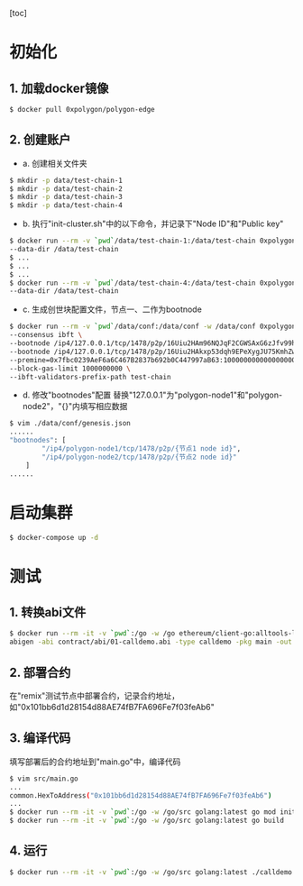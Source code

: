[toc]

# 初始化
## 1. 加载docker镜像
```bash
$ docker pull 0xpolygon/polygon-edge
```

## 2. 创建账户
- a. 创建相关文件夹
```bash
$ mkdir -p data/test-chain-1
$ mkdir -p data/test-chain-2
$ mkdir -p data/test-chain-3
$ mkdir -p data/test-chain-4
```

- b. 执行"init-cluster.sh"中的以下命令，并记录下"Node ID"和"Public key"
```bash
$ docker run --rm -v `pwd`/data/test-chain-1:/data/test-chain 0xpolygon/polygon-edge secrets init \
--data-dir /data/test-chain
$ ...
$ ...
$ ...
$ docker run --rm -v `pwd`/data/test-chain-4:/data/test-chain 0xpolygon/polygon-edge secrets init \
--data-dir /data/test-chain
```

- c. 生成创世块配置文件，节点一、二作为bootnode
```bash
$ docker run --rm -v `pwd`/data/conf:/data/conf -w /data/conf 0xpolygon/polygon-edge genesis \
--consensus ibft \
--bootnode /ip4/127.0.0.1/tcp/1478/p2p/16Uiu2HAm96NQJqF2CGWSAxG6zJfv99hBW5psDc53gMYbQrrT5kuu \
--bootnode /ip4/127.0.0.1/tcp/1478/p2p/16Uiu2HAkxp53dqh9EPeXygJU75KmhZwyh4DCii5c7GFRRvHLtTmf \
--premine=0x7fbc0239AeF6a6C467B2837b692b0C447997aB63:1000000000000000000000 \
--block-gas-limit 1000000000 \
--ibft-validators-prefix-path test-chain
```

- d. 修改"bootnodes"配置
替换"127.0.0.1"为"polygon-node1"和"polygon-node2"，"{}"内填写相应数据
```bash
$ vim ./data/conf/genesis.json
......
"bootnodes": [
        "/ip4/polygon-node1/tcp/1478/p2p/{节点1 node id}",
        "/ip4/polygon-node2/tcp/1478/p2p/{节点2 node id}"
    ]
......
```

# 启动集群
```bash
$ docker-compose up -d
```

# 测试
## 1. 转换abi文件
```bash
$ docker run --rm -it -v `pwd`:/go -w /go ethereum/client-go:alltools-latest \
abigen -abi contract/abi/01-calldemo.abi -type calldemo -pkg main -out src/calldemo.go
```

## 2. 部署合约
在"remix"测试节点中部署合约，记录合约地址，如"0x101bb6d1d28154d88AE74fB7FA696Fe7f03feAb6"

## 3. 编译代码
填写部署后的合约地址到"main.go"中，编译代码
```bash
$ vim src/main.go
...
common.HexToAddress("0x101bb6d1d28154d88AE74fB7FA696Fe7f03feAb6")
...
$ docker run --rm -it -v `pwd`:/go -w /go/src golang:latest go mod init calldemo
$ docker run --rm -it -v `pwd`:/go -w /go/src golang:latest go build
```

## 4. 运行
```bash
$ docker run --rm -it -v `pwd`:/go -w /go/src golang:latest ./calldemo
```

